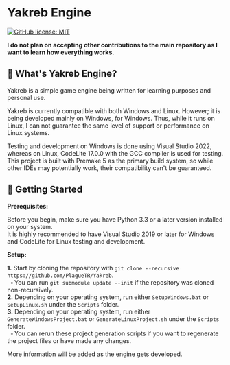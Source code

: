 # Yakreb Engine

[![GitHub license: MIT](https://img.shields.io/badge/license-MIT%20License-green)](https://raw.githubusercontent.com/PlagueTR/Yakreb/main/LICENSE)

**I do not plan on accepting other contributions to the main repository as I want to learn how everything works.**

## 📖 What's Yakreb Engine?

Yakreb is a simple game engine being written for learning purposes and personal use.

Yakreb is currently compatible with both Windows and Linux. However; it is being developed mainly on Windows, for Windows. Thus, while it runs on Linux, I can not guarantee the same level of support or performance on Linux systems.

Testing and development on Windows is done using Visual Studio 2022, whereas on Linux, CodeLite 17.0.0 with the GCC compiler is used for testing.<br>
This project is built with Premake 5 as the primary build system, so while other IDEs may potentially work, their compatibility can't be guaranteed.

## 📖 Getting Started

**Prerequisites:**

Before you begin, make sure you have Python 3.3 or a later version installed on your system.<br>
It is highly recommended to have Visual Studio 2019 or later for Windows and CodeLite for Linux testing and development.

**Setup:**

**1.** Start by cloning the repository with `git clone --recursive https://github.com/PlagueTR/Yakreb`.<br>
&nbsp;    ▫ You can run `git submodule update --init` if the repository was cloned non-recursively.<br>
**2.** Depending on your operating system, run either `SetupWindows.bat` or `SetupLinux.sh` under the `Scripts` folder.<br>
**3.** Depending on your operating system, run either `GenerateWindowsProject.bat` or `GenerateLinuxProject.sh` under the `Scripts` folder.<br>
&nbsp;    ▫ You can rerun these project generation scripts if you want to regenerate the project files or have made any changes.

More information will be added as the engine gets developed.
